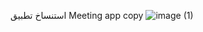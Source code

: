 

استنساخ تطبيق Meeting app copy
![image (1)](https://github.com/MO7MED-91/moca_app_meeting-call/assets/167285552/4849ab72-a05c-4b3c-8694-6683bd82dfc0)
